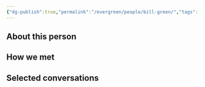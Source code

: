 ```yaml
---
{"dg-publish":true,"permalink":"/evergreen/people/bill-green/","tags":["people"]}
---
```


## About this person


## How we met


## Selected conversations
